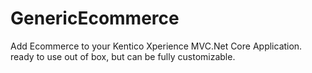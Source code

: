 # GenericEcommerce
Add Ecommerce to your Kentico Xperience MVC.Net Core Application.  ready to use out of box, but can be fully customizable.
